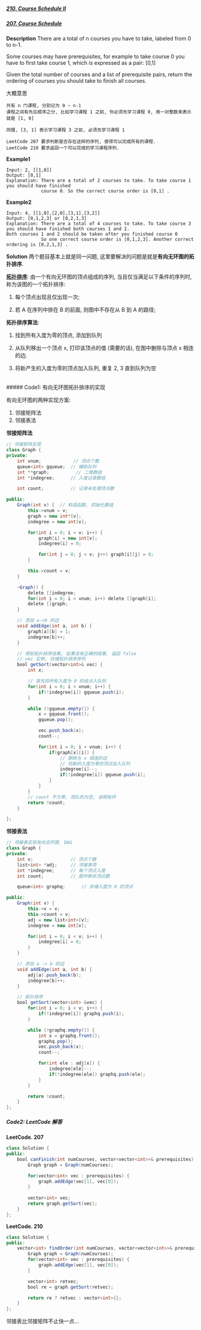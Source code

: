 ##### [210. Course Schedule II](https://leetcode.com/problems/course-schedule-ii/)
##### [207. Course Schedule](https://leetcode.com/problems/course-schedule/)

**Description**
There are a total of n courses you have to take, labeled from 0 to n-1.

Some courses may have prerequisites, for example to take course 0 you have to first take course 1, which is expressed as a pair: [0,1]

Given the total number of courses and a list of prerequisite pairs, return the ordering of courses you should take to finish all courses.

大概意思
```
共有 n 门课程, 分别记为 0 ~ n-1
课程之间有先后顺序之分, 比如学习课程 1 之前, 你必须先学习课程 0, 用一对整数来表示就是 [1, 0]

同理, [3, 1] 表示学习课程 3 之前, 必须先学习课程 1

LeetCode 207 要求判断是否存在这样的序列, 使得可以完成所有的课程.
LeetCode 210 要求返回一个可以完成的学习课程序列.
```

**Example1**
```
Input: 2, [[1,0]] 
Output: [0,1]
Explanation: There are a total of 2 courses to take. To take course 1 you should have finished   
             course 0. So the correct course order is [0,1] .
```

**Example2**
```
Input: 4, [[1,0],[2,0],[3,1],[3,2]]
Output: [0,1,2,3] or [0,2,1,3]
Explanation: There are a total of 4 courses to take. To take course 3 you should have finished both courses 1 and 2.
Both courses 1 and 2 should be taken after you finished course 0
             So one correct course order is [0,1,2,3]. Another correct ordering is [0,2,1,3] .
```

**Solution**
两个题目基本上就是同一问题, 这里要解决的问题是就是**有向无环图的拓扑排序**.

**[拓扑排序](https://zh.wikipedia.org/wiki/%E6%8B%93%E6%92%B2%E6%8E%92%E5%BA%8F)**: 由一个有向无环图的顶点组成的序列, 当且仅当满足以下条件的序列时, 称为该图的一个拓扑排序:

1. 每个顶点出现且仅出现一次;

2. 若 A 在序列中排在 B 的前面, 则图中不存在从 B 到 A 的路径;

**拓扑排序算法**:

1. 找到所有入度为零的顶点, 添加到队列

2. 从队列移出一个顶点 x, 打印该顶点的值 (需要的话), 在图中删除与顶点 x 相连的边.

3. 将新产生的入度为零的顶点加入队列, 重复 2, 3 直到队列为空

<br>
##### Code1: 有向无环图拓扑排序的实现

有向无环图的两种实现方案:
1. 邻接矩阵法
2. 邻接表法

**邻接矩阵法**
```java
// 邻接矩阵实现
class Graph {
private:
	int vnum;			 // 顶点个数
	queue<int> gqueue;	// 辅助队列
	int **graph;		  // 二维数组
	int *indegree;		// 入度记录数组

	int count;			// 记录未处理顶点数

public:
	Graph(int v) {	// 构造函数, 初始化数组
		this->vnum = v;
		graph = new int*[v];
		indegree = new int[v];

		for(int i = 0; i < v; i++) {
			graph[i] = new int[v];
			indegree[i] = 0;

			for(int j = 0; j < v; j++) graph[i][j] = 0;
		}

		this->count = v;
	}

	~Graph() {
		delete []indegree;
		for(int i = 0; i < vnum; i++) delete []graph[i];
		delete []graph;
	}

	// 添加 a->b 的边
	void addEdge(int a, int b) {
		graph[a][b] = 1;
		indegree[b]++;
	}

	// 得到拓扑排序结果, 如果没有正确的结果, 返回 false
    // vec 实参, 存储拓扑排序序列
	bool getSort(vector<int>& vec) {
		int x;

		// 首先将所有入度为 0 的结点入队列
		for(int i = 0; i < vnum; i++) {
			if(!indegree[i]) gqueue.push(i);
		}

		while (!gqueue.empty()) {
			x = gqueue.front();
			gqueue.pop();

			vec.push_back(x);
			count--;

			for(int i = 0; i < vnum; i++) {
				if(graph[x][i]) {
                	// 删除与 x 相连的边
                    // 将新的入度为零的顶点加入队列
					indegree[i]--;
					if(!indegree[i]) gqueue.push(i);
				}
			}
		}
		// count 不为零, 而队列为空, 说明有环
		return !count;
	}

};
```

**邻接表法**
```java
// 邻接表实现有向无环图. DAG
class Graph {
private:
	int v;				// 顶点个数
	list<int> *adj;		// 邻接表项
	int *indegree;		// 每个顶点入度
	int count;			// 图中剩余顶点数

	queue<int> graphq;		// 存储入度为 0 的顶点

public:
	Graph(int v) {
		this->v = v;
		this->count = v;
		adj = new list<int>[v];
		indegree = new int[v];

		for(int i = 0; i < v; i++) {
			indegree[i] = 0;
		}
	}

	// 添加 a -> b 的边
	void addEdge(int a, int b) {
		adj[a].push_back(b);
		indegree[b]++;
	}

	// 拓扑排序
	bool getSort(vector<int> &vec) {
		for(int i = 0; i < v; i++) {
			if(!indegree[i]) graphq.push(i);
		}

		while (!graphq.empty()) {
			int x = graphq.front();
			graphq.pop();
			vec.push_back(x);
			count--;

			for(int ele : adj[x]) {
				indegree[ele]--;
				if(!indegree[ele]) graphq.push(ele);
			}
		}

		return !count;
	}
};
```

##### Code2: LeetCode 解答
**LeetCode. 207**
```java
class Solution {
public:
    bool canFinish(int numCourses, vector<vector<int>>& prerequisites) {
    	Graph graph = Graph(numCourses);

    	for(vector<int> vec : prerequisites) {
    		graph.addEdge(vec[1], vec[0]);
    	}
        
    	vector<int> vec;
    	return graph.getSort(vec);
    }
};
```

**LeetCode. 210**
```java
class Solution {
public:
    vector<int> findOrder(int numCourses, vector<vector<int>>& prerequisites) {
        Graph graph = Graph(numCourses);
        for(vector<int> vec : prerequisites) {
        	graph.addEdge(vec[1], vec[0]);
        }

        vector<int> retvec;
        bool re = graph.getSort(retvec);

        return re ? retvec : vector<int>{};
    }
};
```

邻接表比邻接矩阵不止快一点...